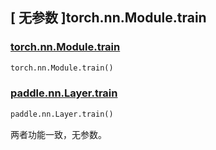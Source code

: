 ## [ 无参数 ]torch.nn.Module.train

### [torch.nn.Module.train](https://pytorch.org/docs/stable/generated/torch.nn.Module.html#torch.nn.Module.train)

```python
torch.nn.Module.train()
```

### [paddle.nn.Layer.train](https://www.paddlepaddle.org.cn/documentation/docs/zh/api/paddle/nn/Layer_cn.html#train)

```python
paddle.nn.Layer.train()
```

两者功能一致，无参数。

